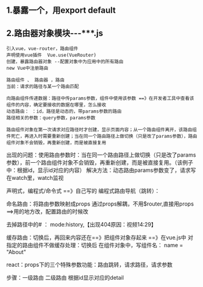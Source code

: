 ## 1.暴露一个，用export default

## 2.路由器对象模块---***.js
    引入vue，vue-router，路由组件
    声明使用vue插件  Vue.use(VueRouter)
    创建，暴露路由器对象 --配置对象中为应用中的所有路由
    new Vue中注册路由

    路由组件 、 路由器 ，路由
    当前：请求的路径与某一个路由匹配
    
    向路由组件传递数据：路径中传params参数，组件中使用该参数 ==》在开发者工具中查看该组件的内容，确定要接收的数据在哪里，怎么接收
    动态路由： ：id，路径是动态的，带params参数的路由
    路径相关的参数：query参数，params参数
 
    路由组件对象在第一次请求对应路径时才创建，显示页面内容；从一个路由组件离开，该路由组件死亡，再进入时需要重新创建；当在同一个路由路径上做切换（只是改了params参数），路由组件对象不会销毁，再重新创建，而是被直接复用
   出现的问题：使用路由参数时：当在同一个路由路径上做切换（只是改了params参数），前一个路由组件对象不会销毁，再重新创建，而是被直接复用。（该例子中：根据id，显示id对应的内容）
   解决方法：动态路由params参数变了，请求写在watch里，watch监视

声明式，编程式/命令式 ==》自己写的
   编程式路由导航（跳转）：

命名路由：将路由参数映射成props
通过props解耦，不用$router,直接用props ==>用的地方改，配置路由的时候改

去掉路径中的# ：
    mode:history,【出现404原因：视频14:29】

缓存路由：切换后，再回来内容还在==》把组件对象存起来 
       <keep-alive> ==》在vue.js中
          <router-view></router-view>
       </keep-alive>
       对指定的路由组件不做缓存处理：切换后
         在组件对象中，写组件名：
         name = "About"
         <keep-alive exclude="About">  
              <router-view></router-view>
         </keep-alive>

              




 react：props下的三个特殊参数功能：路由跳转，请求路径，请求参数

 步骤：一级路由 二级路由 根据id显示对应的detail